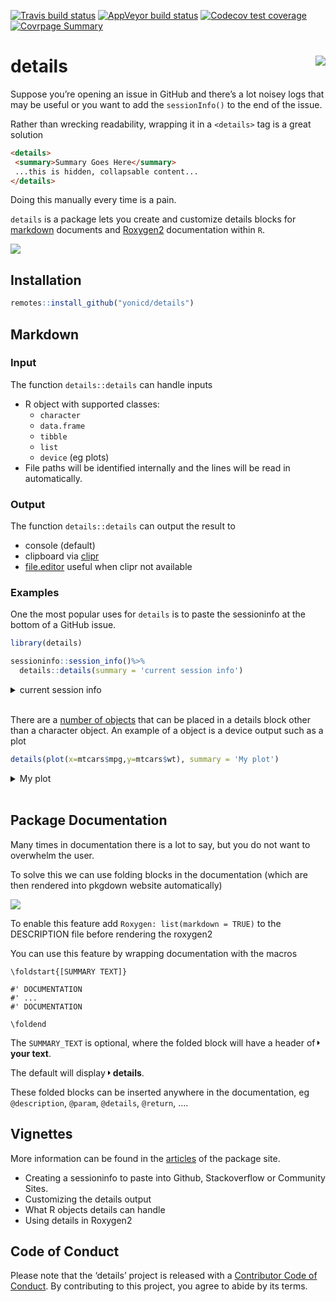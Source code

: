
<!-- README.md is generated from README.Rmd. Please edit that file -->

<!-- badges: start -->

[![Travis build
status](https://travis-ci.org/yonicd/details.svg?branch=master)](https://travis-ci.org/yonicd/details)
[![AppVeyor build
status](https://ci.appveyor.com/api/projects/status/github/yonicd/details?branch=master&svg=true)](https://ci.appveyor.com/project/yonicd/details)
[![Codecov test
coverage](https://codecov.io/gh/yonicd/details/branch/master/graph/badge.svg)](https://codecov.io/gh/yonicd/details?branch=master)
[![Covrpage
Summary](https://img.shields.io/badge/covrpage-Last_Build_2019_09_10-brightgreen.svg)](http://tinyurl.com/yyodcwc7)
<!-- badges: end -->

# details <img src="https://github.com/yonicd/details/raw/media/input/logo.png" align="right" />

Suppose you’re opening an issue in GitHub and there’s a lot noisey logs
that may be useful or you want to add the `sessionInfo()` to the end of
the issue.

Rather than wrecking readability, wrapping it in a `<details>` tag is a
great solution

``` md
<details>
 <summary>Summary Goes Here</summary>
 ...this is hidden, collapsable content...
</details>
```

Doing this manually every time is a pain.

`details` is a package lets you create and customize details blocks for
[markdown](#markdown) documents and [Roxygen2](#package-documentation)
documentation within `R`.

![](https://github.com/yonicd/details/raw/media/input/details.gif)

## Installation

``` r
remotes::install_github("yonicd/details")
```

## Markdown

### Input

The function `details::details` can handle inputs

  - R object with supported classes:
      - `character`
      - `data.frame`
      - `tibble`
      - `list`
      - `device` (eg plots)
  - File paths will be identified internally and the lines will be read
    in automatically.

### Output

The function `details::details` can output the result to

  - console (default)
  - clipboard via
    [clipr](https://github.com/mdlincoln/clipr)
  - [file.editor](https://stat.ethz.ch/R-manual/R-devel/library/utils/html/file.edit.html)
    useful when clipr not available

### Examples

One the most popular uses for `details` is to paste the sessioninfo at
the bottom of a GitHub issue.

``` r
library(details)

sessioninfo::session_info()%>%
  details::details(summary = 'current session info')
```

<details closed>

<summary> <span title="Click to Expand"> current session info </span>
</summary>

``` r

─ Session info ──────────────────────────────────────────────────────────
 setting  value                       
 version  R version 3.6.1 (2019-07-05)
 os       macOS High Sierra 10.13.6   
 system   x86_64, darwin15.6.0        
 ui       X11                         
 language (EN)                        
 collate  en_US.UTF-8                 
 ctype    en_US.UTF-8                 
 tz       America/New_York            
 date     2019-09-19                  

─ Packages ──────────────────────────────────────────────────────────────
 package     * version date       lib source        
 assertthat    0.2.1   2019-03-21 [1] CRAN (R 3.6.0)
 cli           1.1.0   2019-03-19 [1] CRAN (R 3.6.0)
 clipr         0.7.0   2019-07-23 [1] CRAN (R 3.6.0)
 crayon        1.3.4   2017-09-16 [1] CRAN (R 3.6.0)
 details     * 0.1.0   2019-09-19 [1] local         
 digest        0.6.20  2019-07-04 [1] CRAN (R 3.6.0)
 evaluate      0.14    2019-05-28 [1] CRAN (R 3.6.0)
 htmltools     0.3.6   2017-04-28 [1] CRAN (R 3.6.0)
 httr          1.4.1   2019-08-05 [1] CRAN (R 3.6.0)
 knitr         1.25    2019-09-18 [1] CRAN (R 3.6.1)
 magrittr      1.5     2014-11-22 [1] CRAN (R 3.6.0)
 png           0.1-7   2013-12-03 [1] CRAN (R 3.6.0)
 R6            2.4.0   2019-02-14 [1] CRAN (R 3.6.0)
 Rcpp          1.0.2   2019-07-25 [1] CRAN (R 3.6.0)
 rmarkdown     1.15    2019-08-21 [1] CRAN (R 3.6.0)
 sessioninfo   1.1.1   2018-11-05 [1] CRAN (R 3.6.0)
 stringi       1.4.3   2019-03-12 [1] CRAN (R 3.6.0)
 stringr       1.4.0   2019-02-10 [1] CRAN (R 3.6.0)
 withr         2.1.2   2018-03-15 [1] CRAN (R 3.6.0)
 xfun          0.9     2019-08-21 [1] CRAN (R 3.6.0)
 xml2          1.2.2   2019-08-09 [1] CRAN (R 3.6.0)
 yaml          2.2.0   2018-07-25 [1] CRAN (R 3.6.0)

[1] /Library/Frameworks/R.framework/Versions/3.6/Resources/library
```

</details>

<br>

There are a [number of
objects](https://yonicd.github.io/details/articles/objects.html) that
can be placed in a details block other than a character object. An
example of a object is a device output such as a plot

``` r
details(plot(x=mtcars$mpg,y=mtcars$wt), summary = 'My plot')
```

<details closed>

<summary> <span title="Click to Expand"> My plot </span> </summary>

![](https://i.imgur.com/xUJrmPh.png)

</details>

<br>

## Package Documentation

Many times in documentation there is a lot to say, but you do not want
to overwhelm the user.

To solve this we can use folding blocks in the documentation (which are
then rendered into pkgdown website automatically)

![](https://github.com/yonicd/details/raw/media/input/folding.gif)

To enable this feature add `Roxygen: list(markdown = TRUE)` to the
DESCRIPTION file before rendering the roxygen2

You can use this feature by wrapping documentation with the macros

    \foldstart{[SUMMARY TEXT]}
    
    #' DOCUMENTATION
    #' ...
    #' DOCUMENTATION
    
    \foldend

The `SUMMARY_TEXT` is optional, where the folded block will have a
header of
<svg style="height:0.8em;top:.04em;position:relative;" viewBox="0 0 192 512"><path d="M0 384.662V127.338c0-17.818 21.543-26.741 34.142-14.142l128.662 128.662c7.81 7.81 7.81 20.474 0 28.284L34.142 398.804C21.543 411.404 0 402.48 0 384.662z"/></svg>
**your text**.

The default will display
<svg style="height:0.8em;top:.04em;position:relative;" viewBox="0 0 192 512"><path d="M0 384.662V127.338c0-17.818 21.543-26.741 34.142-14.142l128.662 128.662c7.81 7.81 7.81 20.474 0 28.284L34.142 398.804C21.543 411.404 0 402.48 0 384.662z"/></svg>
**details**.

These folded blocks can be inserted anywhere in the documentation, eg
`@description`, `@param`, `@details`, `@return`, ….

## Vignettes

More information can be found in the
[articles](https://yonicd.github.io/details/) of the package site.

  - Creating a sessioninfo to paste into Github, Stackoverflow or
    Community Sites.
  - Customizing the details output
  - What R objects details can handle
  - Using details in Roxygen2

## Code of Conduct

Please note that the ‘details’ project is released with a [Contributor
Code of
Conduct](https://github.com/yonicd/details/blob/master/CODE_OF_CONDUCT.md).
By contributing to this project, you agree to abide by its terms.
